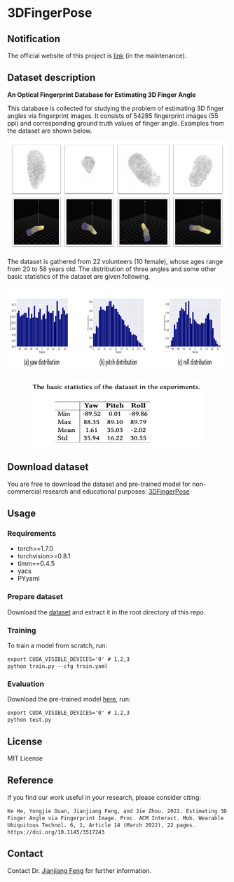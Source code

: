 # 3DFingerPose
## **Notification**
The official website of this project is [link](http://ivg.au.tsinghua.edu.cn/data.php) (in the maintenance).

## Dataset description

**An Optical Fingerprint Database for Estimating 3D Finger Angle**

This database is collected for studying the problem of estimating 3D finger angles via fingerprint images. It consists of 54285 fingerprint images (55 ppi) and corresponding ground truth values of finger angle. Examples from the dataset are shown below.

<p align="center">
  <img src="./gh_images/examples.png" width="500" height="250">
</p>

The dataset is gathered from 22 volunteers (10 female), whose ages range from 20 to 58 years old. The distribution of three angles and some other basic statistics of the dataset are given following.

<p align="center">
  <img src="./gh_images/distribution.png" width="800" height="200">
</p>

<p align="center">
  <img src="./gh_images/statistics.png" width="400" height="150">
</p>

## Download dataset

You are free to download the dataset and pre-trained model for non-commercial research and educational purposes: [3DFingerPose](https://cloud.tsinghua.edu.cn/d/92693b65055f4175bd71/)

##  Usage 
### Requirements
- torch>=1.7.0
- torchvision>=0.8.1
- timm==0.4.5
- yacs
- PYyaml

### Prepare dataset 
Download the [dataset](https://cloud.tsinghua.edu.cn/d/92693b65055f4175bd71/) and extract it in the root directory of this repo.

### Training
To train a model from scratch, run:
```
export CUDA_VISIBLE_DEVICES='0' # 1,2,3 
python train.py --cfg train.yaml
```
### Evaluation
Download the pre-trained model [here](https://cloud.tsinghua.edu.cn/d/92693b65055f4175bd71/), run: 
```
export CUDA_VISIBLE_DEVICES='0' # 1,2,3 
python test.py
```

## License
MIT License

## Reference
If you find our work useful in your research, please consider citing:
```
Ke He, Yongjie Duan, Jianjiang Feng, and Jie Zhou. 2022. Estimating 3D Finger Angle via Fingerprint Image. Proc. ACM Interact. Mob. Wearable Ubiquitous Technol. 6, 1, Article 14 (March 2022), 22 pages. https://doi.org/10.1145/3517243
```

## Contact

Contact Dr. [Jianjiang Feng](https://www.au.tsinghua.edu.cn/info/1154/2008.htm) for further information.
